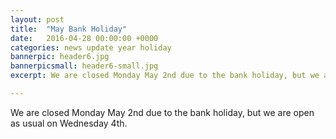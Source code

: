 ```yaml
---
layout: post
title:  "May Bank Holiday"
date:   2016-04-28 00:00:00 +0000
categories: news update year holiday
bannerpic: header6.jpg
bannerpicsmall: header6-small.jpg
excerpt: We are closed Monday May 2nd due to the bank holiday, but we are open as usual on Wednesday 4th.

---
```


We are closed Monday May 2nd due to the bank holiday, but we are open as usual on Wednesday 4th.